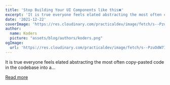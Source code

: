 ```yaml
---
title: 'Stop Building Your UI Components like this❌'
excerpt: 'It is true everyone feels elated abstracting the most often copy-pasted code in the codebase into a...'
date: '2021-12-22'
coverImage: 'https://res.cloudinary.com/practicaldev/image/fetch/s--PzuOdW7I--/c_imagga_scale,f_auto,fl_progressive,h_420,q_auto,w_1000/https://dev-to-uploads.s3.amazonaws.com/uploads/articles/j0zvwcrp5zjkq1dd6yl0.jpg'
author:
  name: Koders
  picture: "assets/blog/authors/koders.png"
ogImage:
  url: 'https://res.cloudinary.com/practicaldev/image/fetch/s--PzuOdW7I--/c_imagga_scale,f_auto,fl_progressive,h_420,q_auto,w_1000/https://dev-to-uploads.s3.amazonaws.com/uploads/articles/j0zvwcrp5zjkq1dd6yl0.jpg'
---
```


It is true everyone feels elated abstracting the most often copy-pasted code in the codebase into a...

[Read more](https://dev.to/harshkc/stop-building-your-ui-components-like-this-19il)
